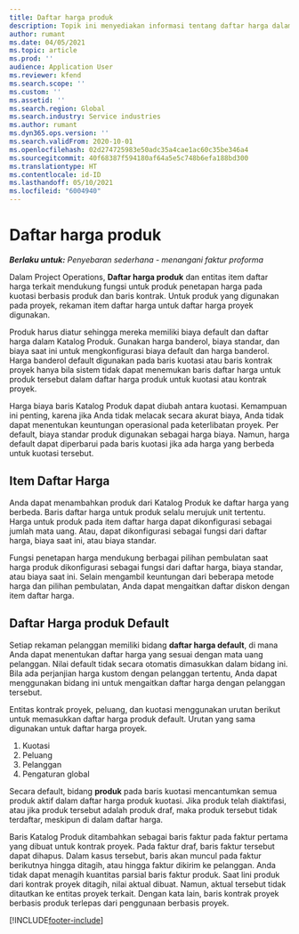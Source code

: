 ```yaml
---
title: Daftar harga produk
description: Topik ini menyediakan informasi tentang daftar harga dalam harga katalog yang digunakan untuk kuotasi dan kontrak proyek.
author: rumant
ms.date: 04/05/2021
ms.topic: article
ms.prod: ''
audience: Application User
ms.reviewer: kfend
ms.search.scope: ''
ms.custom: ''
ms.assetid: ''
ms.search.region: Global
ms.search.industry: Service industries
ms.author: rumant
ms.dyn365.ops.version: ''
ms.search.validFrom: 2020-10-01
ms.openlocfilehash: 02d274725983e50adc35a4cae1ac60c35be346a4
ms.sourcegitcommit: 40f68387f594180af64a5e5c748b6efa188bd300
ms.translationtype: HT
ms.contentlocale: id-ID
ms.lasthandoff: 05/10/2021
ms.locfileid: "6004940"
---
```

# <a name="product-price-lists"></a>Daftar harga produk

_**Berlaku untuk:** Penyebaran sederhana - menangani faktur proforma_

 Dalam Project Operations, **Daftar harga produk** dan entitas item daftar harga terkait mendukung fungsi untuk produk penetapan harga pada kuotasi berbasis produk dan baris kontrak. Untuk produk yang digunakan pada proyek, rekaman item daftar harga untuk daftar harga proyek digunakan. 

Produk harus diatur sehingga mereka memiliki biaya default dan daftar harga dalam Katalog Produk. Gunakan harga banderol, biaya standar, dan biaya saat ini untuk mengkonfigurasi biaya default dan harga banderol. Harga banderol default digunakan pada baris kuotasi atau baris kontrak proyek hanya bila sistem tidak dapat menemukan baris daftar harga untuk produk tersebut dalam daftar harga produk untuk kuotasi atau kontrak proyek.

Harga biaya baris Katalog Produk dapat diubah antara kuotasi. Kemampuan ini penting, karena jika Anda tidak melacak secara akurat biaya, Anda tidak dapat menentukan keuntungan operasional pada keterlibatan proyek. Per default, biaya standar produk digunakan sebagai harga biaya. Namun, harga default dapat diperbarui pada baris kuotasi jika ada harga yang berbeda untuk kuotasi tersebut.

## <a name="price-list-items"></a>Item Daftar Harga

Anda dapat menambahkan produk dari Katalog Produk ke daftar harga yang berbeda. Baris daftar harga untuk produk selalu merujuk unit tertentu. Harga untuk produk pada item daftar harga dapat dikonfigurasi sebagai jumlah mata uang. Atau, dapat dikonfigurasi sebagai fungsi dari daftar harga, biaya saat ini, atau biaya standar.

Fungsi penetapan harga mendukung berbagai pilihan pembulatan saat harga produk dikonfigurasi sebagai fungsi dari daftar harga, biaya standar, atau biaya saat ini. Selain mengambil keuntungan dari beberapa metode harga dan pilihan pembulatan, Anda dapat mengaitkan daftar diskon dengan item daftar harga. 

 
## <a name="default-product-price-list"></a>Daftar Harga produk Default
Setiap rekaman pelanggan memiliki bidang **daftar harga default**, di mana Anda dapat menentukan daftar harga yang sesuai dengan mata uang pelanggan. Nilai default tidak secara otomatis dimasukkan dalam bidang ini. Bila ada perjanjian harga kustom dengan pelanggan tertentu, Anda dapat menggunakan bidang ini untuk mengaitkan daftar harga dengan pelanggan tersebut.

Entitas kontrak proyek, peluang, dan kuotasi menggunakan urutan berikut untuk memasukkan daftar harga produk default. Urutan yang sama digunakan untuk daftar harga proyek.

1.  Kuotasi
2.  Peluang
3.  Pelanggan
4.  Pengaturan global 

Secara default, bidang **produk** pada baris kuotasi mencantumkan semua produk aktif dalam daftar harga produk kuotasi. Jika produk telah diaktifasi, atau jika produk tersebut adalah produk draf, maka produk tersebut tidak terdaftar, meskipun di dalam daftar harga. 

Baris Katalog Produk ditambahkan sebagai baris faktur pada faktur pertama yang dibuat untuk kontrak proyek. Pada faktur draf, baris faktur tersebut dapat dihapus. Dalam kasus tersebut, baris akan muncul pada faktur berikutnya hingga ditagih, atau hingga faktur dikirim ke pelanggan. Anda tidak dapat menagih kuantitas parsial baris faktur produk. Saat lini produk dari kontrak proyek ditagih, nilai aktual dibuat. Namun, aktual tersebut tidak ditautkan ke entitas proyek terkait. Dengan kata lain, baris kontrak proyek berbasis produk terlepas dari penggunaan berbasis proyek. 


[!INCLUDE[footer-include](../includes/footer-banner.md)]
